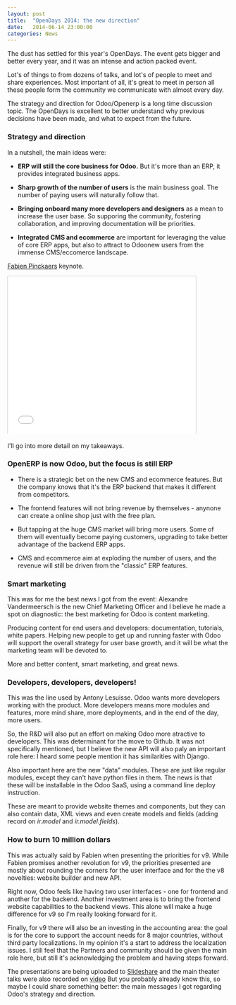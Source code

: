 ```yaml
---
layout: post
title:  "OpenDays 2014: the new direction"
date:   2014-06-14 23:00:00
categories: News
---
```


The dust has settled for this year's OpenDays.
The event gets bigger and better every year, and 
it was an intense and action packed event.

Lot's of things to from dozens of talks, and lot's of people to meet and share experiences.
Most important of all, it's great to meet in person all these people form the community
we communicate with almost every day.

The strategy and direction for Odoo/Openerp is a long time discussion topic.
The OpenDays is excellent to better understand why previous decisions have been made,
and what to expect from the future.


### Strategy and direction ###

In a nutshell, the main ideas were:

  - **ERP will still the core business for Odoo.**
    But it's more than an ERP, it provides integrated business apps.

  - **Sharp growth of the number of users** is the main business goal.
    The number of paying users will naturally follow that.

  - **Bringing onboard many more developers and designers** as a mean to increase the user base.
    So supporing the community, fostering collaboration, and improving documentation will be priorities.

  - **Integrated CMS and ecommerce** are important for leveraging the value of core ERP apps,
    but also to attract to Odoonew users from the immense CMS/eccomerce landscape.


[Fabien Pinckaers](http://www.slideshare.net/openobject/keynote02) keynote.
<iframe src="//www.slideshare.net/slideshow/embed_code/35515755" width="427" height="356" frameborder="0" marginwidth="0" marginheight="0" scrolling="no" style="border:1px solid #CCC; border-width:1px 1px 0; margin-bottom:5px; max-width: 100%;" allowfullscreen> </iframe>

I'll go into more detail on my takeaways.


### OpenERP is now Odoo, but the focus is still ERP ###

  - There is a strategic bet on the new CMS and ecommerce features.
    But the company knows that it's the ERP backend that makes it different from competitors.

  - The frontend features will not bring revenue by themselves - anynone can create a online shop
    just with the free plan.

  - But tapping at the huge CMS market will bring more users.
    Some of them will eventually become paying customers, upgrading
    to take better advantage of the backend ERP apps.

  - CMS and ecommerce aim at exploding the number of users, and the revenue will still be driven
    from the "classic" ERP features.


### Smart marketing ###

This was for me the best news I got from the event: Alexandre Vandermeersch is the new
Chief Marketing Officer and I believe he made a spot on diagnostic: the best marketing
for Odoo is content marketing.

Producing content for end users and developers: documentation, tutorials, white papers.
Helping new people to get up and running faster with Odoo will support the overall strategy
for user base growth, and it will be what the marketing team will be devoted to.

More and better content, smart marketing, and great news.


### Developers, developers, developers! ###

This was the line used by Antony Lesuisse.
Odoo wants more developers working with the product.
More developers means more modules and features, more mind share, more deployments,
and in the end of the day, more users.

So, the R&D will also put an effort on making Odoo more atractive to developers.
This was determinant for the move to Github.
It was not specifically mentioned, but I believe the new API will also paly an important role here:
I heard some people mention it has similarities with Django.

Also important here are the new "data" modules. These are just like regular modules,
except they can't have python files in them.
The news is that these will be installable in the Odoo SaaS, using a command line deploy instruction.

These are meant to provide website themes and components, but they can also contain data, XML views
and even create models and fields (adding record on *ir.model* and *ir.model.fields*).


### How to burn 10 million dollars ###

This was actually said by Fabien when presenting the priorities for v9.
While Fabien promises another revolution for v9, the priorities presented
are mostly about rounding the corners for the user interface and for the
the v8 novelties: website builder and new API.

Right now, Odoo feels like having two user interfaces - one for frontend and another for the backend.
Another investment area is to bring the frontend website capabilities to the backend views.
This alone will make a huge difference for v9 so I'm really looking forward for it.

Finally, for v9 there will also be an investing in the accounting area:
the goal is for the core to support the account needs for 8 major countries,
without third party localizations. In my opinion it's a start to address the localization
issues. I still feel that the Partners and community should be given the main role here,
but still it's acknowledging the problem and having steps forward.



The presentations are being uploaded to [Slideshare](http://www.slideshare.net/openobject)
and the main theater talks were also recorded on [video](https://www.youtube.com/user/OpenERPonline)
But you probably already know this, so maybe I could share something better:
the main messages I got regarding Odoo's strategy and direction.

